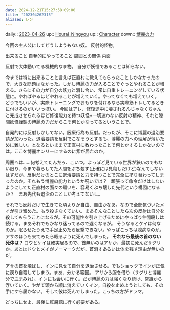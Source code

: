 ```yaml
---
date: 2024-12-21T15:27:58+09:00
title: "202304262315"
aliases: レン
---
```


daily:: [2023-04-26](/Daily_Note/2023-04-26.md)
up:: [Hourai_Ningyou](../../Bar/Novel/Touhou_Project/Hourai_Ningyou.md)
up:: [Character](202305011425.md)
down:: [博麗の力](202305011558.md)

今回の主人公にしてどうしようもない奴。
反射的怪物。

出来ること
自発的にやってること
周囲との関係
内面

反射で大体動いてる機械的なま物。
自分が妖怪であることは知らない。

今までは特に出来ることと言えば正直村に教えてもらったことしかなかったので、大きな問題はなかった。しかし博麗の力が入ることでぐっとやれることが増える。さらにその力が自分の妖力と消し合い、常に自重トレーニングしている状態に。やればやるほどやれることが増えていく。やってなくても増えていく。
    どうでもいいが、実際トレーニングでおもりを付けるなら実際筋トレしてるときに付けるのがいいっぽい。
    今回はアレ、修復途中に壊されるんじゃなくちゃんと完成させられるほど修復能力を持つ妖怪+一切迷わない反射の精神、それと隙間妖怪謹製の博麗の力だからこそ何とかなってるということで。

自発的には反射しかしてない。医療行為も反射。だったが、そこに博麗の退治要請が加わった。退治要請を反射でこなそうとするも、博麗の力への理解が薄いために難しい。となるといままで正直村に教わったことで何とかするしかないのでは。ここを博麗オンリーにするのに紫が居たのか。

周囲へは……何考えてたんだろ、こいつ。よっぽど見ている世界が狭いのでもない限り、今まで暮らしてた人間をぶち殺す(正確には見殺しだけど)なんてしないはずだが。反射だけのとこに退治要請と力を持つことで完全に塗り替わってしまったのか。それもう博麗の能力というか呪いでは？　頑張って命令だけはしないようにしてた正直村の面々の願いを、容易くぶち壊した先代という構図になるか？　まあ先代も退治のことしか考えてないし。

それでも反射だけで生きてた頃よりか自由、自由かなあ。なので全部気づいたメイが引き留めた。もう殺さなくていい。まあそんなことしたら次の反射は自分を殺してもらうことになるが。その可能性を引き上げるためにやっぱり仲間殺しは続ける。まあそれでもかなり迷ってるので遅くなるが。
そうなるとケイは何なのか。眠らせたうえで手足止めたら反撃できない。やっぱこっちは臆病なのか。アサのほうも来てみたら眠るように死んでしまった。
**それなら最後の首のない死体は？** ロウとケイは確実居るので、首無いのはアサか、最初に死んだサグリか。あとはドウとメイがノーマークだが、首消すあるいは体を残す理由が無いのだ。

アサの首を飛ばし、インに見せて自分を退治させる。でもショックでインが正気に戻り自殺してしまう。まあ、分かる範囲。
アサから服を借り（サグリと博麗分で血まみれ）、インにも会いに行く。だが博麗の力は強くなり続け、常識から浮いていく。やがて頭から順に消えていくイン。自殺を止めようとしても、その手にすら届かない。そして彼は死んでしまった。こっちの方がドラマ。

どっちにせよ、最後に紅魔館に行く必要がある。
